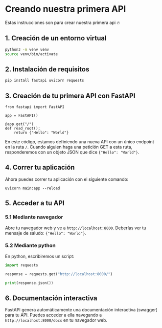 # Creando nuestra primera API

Estas instrucciones son para crear nuestra primera api 🔥

## 1. Creación de un entorno virtual

```bash
python3 -m venv venv
source venv/bin/activate
```

## 2. Instalación de requisitos

```bash
pip install fastapi uvicorn requests

```

## 3. Creación de tu primera API con FastAPI

```
from fastapi import FastAPI

app = FastAPI()

@app.get("/")
def read_root():
    return {"Hello": "World"}

```

En este código, estamos definiendo una nueva API con un único endpoint en la ruta `/`. Cuando alguien haga una petición GET a esta ruta, responderemos con un objeto JSON que dice `{"Hello": "World"}`.

## 4. Correr tu aplicación

Ahora puedes correr tu aplicación con el siguiente comando:

```
uvicorn main:app --reload

```

## 5. Acceder a tu API

### 5.1 Mediante navegador

Abre tu navegador web y ve a `http://localhost:8000`. Deberías ver tu mensaje de saludo: `{"Hello": "World"}`.

### 5.2 Mediante python

En python, escribiremos un script:

```python
import requests

response = requests.get("http://localhost:8000/")

print(response.json())
```

## 6. Documentación interactiva

FastAPI genera automáticamente una documentación interactiva (swagger) para tu API. Puedes acceder a ella navegando a `http://localhost:8000/docs` en tu navegador web.